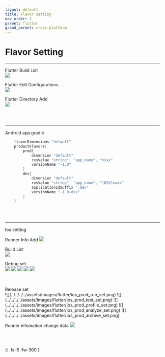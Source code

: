 ```yaml
---
layout: default
title: Flavor Setting
nav_order: 1
parent: flutter
grand_parent: cross-platform
---
```


# Flavor Setting
<hr/>

Flutter Build List
<br/>
![](../../../../assets/images/flutter/flutter_builds.png)

Flutter Edit Configurations
<br/>
![](../../../../assets/images/flutter/flutter_edit_configurations.png)
<br/>

Flutter Directory Add
<br/>
![](../../../../assets/images/flutter/flutter_directory_tree.png)


<br/>
<br/>
<hr/>

Android app.gradle
~~~ java
    flavorDimensions "default"
    productFlavors{
        prod{
            dimension "default"
            resValue "string", "app_name", "xxxx"
            versionName "-1.0"
        }
        dev{
            dimension "default"
            resValue "string", "app_name", "[DEV]xxxx"
            applicationIdSuffix ".dev"
            versionName "-1.0-dev"
        }
    }
~~~ 

<br/>
<br/>
<hr/>

Ios setting

Runner Info Add
![](../../../../assets/images/flutter/runner_info_add.png)

Build List
<br/>
![](../../../../assets/images/flutter/ios_schema_manager.png)
<br/>

Debug set
<br/>
![](../../../../assets/images/flutter/ios_dev_run_set.png)
![](../../../../assets/images/flutter/ios_dev_test_set.png)
![](../../../../assets/images/flutter/ios_dev_profile_set.png)
![](../../../../assets/images/flutter/ios_dev_analyze_set.png)
![](../../../../assets/images/flutter/ios_dev_archive_set.png)

<br/>
<br/>
Release set
<br/>
![](../../../../assets/images/flutter/ios_prod_run_set.png)
![](../../../../assets/images/flutter/ios_prod_test_set.png)
![](../../../../assets/images/flutter/ios_prod_profile_set.png)
![](../../../../assets/images/flutter/ios_prod_analyze_set.png)
![](../../../../assets/images/flutter/ios_prod_archive_set.png)

Runner infomation change data
![](../../../../assets/images/flutter/ios_dev_runner_detail.png)

<br/>
<br/>

{: .fs-6 .fw-300 }
